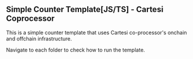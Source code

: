 ## Simple Counter Template[JS/TS] - Cartesi Coprocessor 
This is a simple counter template that uses Cartesi co-processor's onchain and offchain infrastructure.

Navigate to each folder to check how to run the template.

